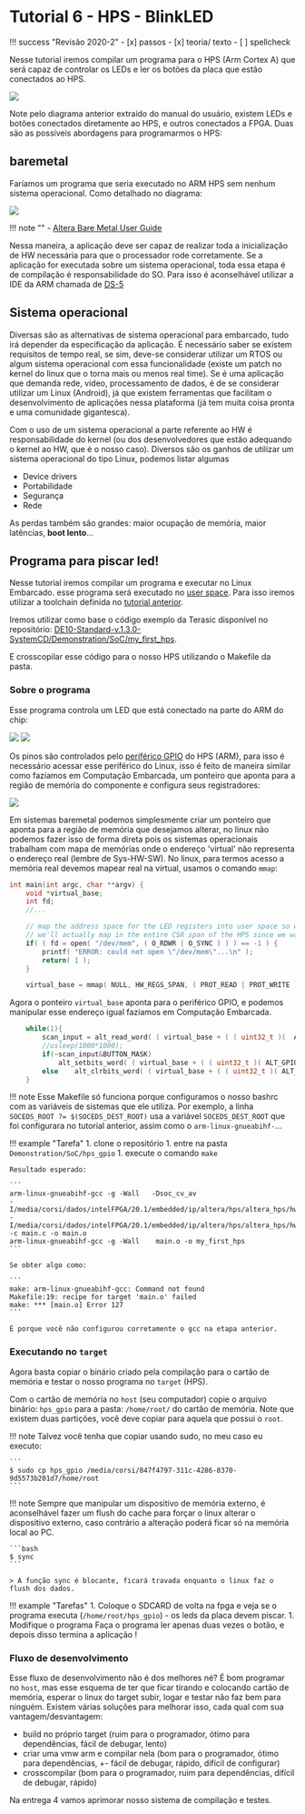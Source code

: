 # Tutorial 6 - HPS - BlinkLED

!!! success "Revisão 2020-2"
    - [x] passos
    - [x] teoria/ texto
    - [ ] spellcheck

Nesse tutorial iremos compilar um programa para o HPS (Arm Cortex A) que será capaz de controlar os LEDs e ler os botões da placa que estão conectados ao HPS.

![](figs/DE10-Standard-blockdiagram.jpg)

Note pelo diagrama anterior extraído do manual do usuário, existem LEDs e botões conectados diretamente ao HPS, e outros conectados a FPGA. Duas são as possíveis abordagens para programarmos o HPS: 

## baremetal

Faríamos um programa que seria executado no ARM HPS sem nenhum sistema operacional. Como detalhado no diagrama:

![](figs/Tutorial-HPS-BlinkLed-baremetal.jpg)

!!! note ""
    - [Altera Bare Metal User Guide](https://www.intel.com/content/www/us/en/programmable/documentation/lro1424280108409.html)

Nessa maneira, a aplicação deve ser capaz de realizar toda a inicialização de HW necessária para que o processador rode corretamente. Se a aplicação for executada sobre um sistema operacional, toda essa etapa é de compilação é responsabilidade do SO. Para isso é aconselhável utilizar a IDE da ARM chamada de [DS-5](https://developer.arm.com/tools-and-software/embedded/legacy-tools/ds-5-development-studio)

## Sistema operacional

Diversas são as alternativas de sistema operacional para embarcado, tudo irá depender da especificação da aplicação. É necessário saber se existem requisitos de tempo real, se sim, deve-se considerar utilizar um RTOS ou algum sistema operacional com essa funcionalidade (existe um patch no kernel do linux que o torna mais ou menos real time). Se é uma aplicação que demanda rede, vídeo, processamento de dados, é de se considerar utilizar um Linux (Android), já que existem ferramentas que facilitam o  desenvolvimento de aplicações nessa plataforma (já tem muita coisa pronta e uma comunidade gigantesca).

Com o uso de um sistema operacional a parte referente ao HW é responsabilidade do kernel (ou dos desenvolvedores que estão adequando o kernel ao HW, que é o nosso caso). Diversos são os ganhos de utilizar um sistema operacional do tipo Linux, podemos listar algumas

- Device drivers 
- Portabilidade
- Segurança
- Rede

 As perdas também são grandes: maior ocupação de memória, maior latências, **boot lento**...

## Programa para piscar led!

Nesse tutorial iremos compilar um programa e executar no Linux Embarcado. esse programa será executado no [user space](http://www.linfo.org/kernel_space.html). Para isso iremos utilizar a toolchain definida no [tutorial anterior](Tutorial-HPS-BuildSystem).

Iremos utilizar como base o código exemplo da Terasic disponível no repositório: [DE10-Standard-v.1.3.0-SystemCD/Demonstration/SoC/my_first_hps](https://github.com/Insper/DE10-Standard-v.1.3.0-SystemCD/tree/master/Demonstration/SoC/my_first_hps).

E crosscopilar esse código para o nosso HPS utilizando o Makefile da pasta.

### Sobre o programa

Esse programa controla um LED que está conectado na parte do ARM do chip:

![](figs/Tutorial-HPS-SoC:io.png)
![](figs/Tutorial-HPS-SoC:io2.png)

Os pinos são controlados pelo [periférico GPIO](https://www.intel.com/content/dam/www/programmable/us/en/pdfs/literature/hb/cyclone-v/cv_54006.pdf) do HPS (ARM), para isso é necessário acessar esse periférico do Linux, isso é feito de maneira similar como fazíamos em Computação Embarcada, um ponteiro que aponta para a região de memória do componente e configura seus registradores:

![](figs/Tutorial-HPS-SoC:gpio.png)

Em sistemas baremetal podemos simplesmente criar um ponteiro que aponta para a região de memória que desejamos alterar, no linux não podemos fazer isso de forma direta pois os sistemas operacionais trabalham com mapa de memórias onde o endereço 'virtual' não representa o endereço real (lembre de Sys-HW-SW). No linux, para termos acesso a memória real devemos mapear real na virtual, usamos o comando `mmap`:

```c
int main(int argc, char **argv) {
 	void *virtual_base; 
    int fd; 
    //...

	// map the address space for the LED registers into user space so we can interact with them.
	// we'll actually map in the entire CSR span of the HPS since we want to access various registers within that span
	if( ( fd = open( "/dev/mem", ( O_RDWR | O_SYNC ) ) ) == -1 ) {
		printf( "ERROR: could not open \"/dev/mem\"...\n" );
		return( 1 );
	}

	virtual_base = mmap( NULL, HW_REGS_SPAN, ( PROT_READ | PROT_WRITE ), MAP_SHARED, fd, HW_REGS_BASE );
```

Agora o ponteiro `virtual_base` aponta para o periférico GPIO, e podemos manipular esse endereço igual fazíamos em Computação Embarcada.

```c
	while(1){
		scan_input = alt_read_word( ( virtual_base + ( ( uint32_t )(  ALT_GPIO1_EXT_PORTA_ADDR ) & ( uint32_t )( HW_REGS_MASK ) ) ) );		
		//usleep(1000*1000);		
		if(~scan_input&BUTTON_MASK)
			alt_setbits_word( ( virtual_base + ( ( uint32_t )( ALT_GPIO1_SWPORTA_DR_ADDR ) & ( uint32_t )( HW_REGS_MASK ) ) ), BIT_LED );
		else    alt_clrbits_word( ( virtual_base + ( ( uint32_t )( ALT_GPIO1_SWPORTA_DR_ADDR ) & ( uint32_t )( HW_REGS_MASK ) ) ), BIT_LED );
	}	
```

!!! note
    Esse Makefile só funciona porque configuramos o nosso bashrc com as variáveis de sistemas que ele utiliza.
    Por exemplo, a linha `SOCEDS_ROOT ?= $(SOCEDS_DEST_ROOT)` usa a variável `SOCEDS_DEST_ROOT` que foi configurara no tutorial anterior, assim como o `arm-linux-gnueabihf-`...

!!! example "Tarefa"
    1. clone o repositório
    1. entre na pasta `Demonstration/SoC/hps_gpio`
    1. execute o comando `make`
    
    Resultado esperado:
    
    ```
    arm-linux-gnueabihf-gcc -g -Wall   -Dsoc_cv_av
    -I/media/corsi/dados/intelFPGA/20.1/embedded/ip/altera/hps/altera_hps/hwlib/include/soc_cv_av
    -I/media/corsi/dados/intelFPGA/20.1/embedded/ip/altera/hps/altera_hps/hwlib/include/
    -c main.c -o main.o
    arm-linux-gnueabihf-gcc -g -Wall    main.o -o my_first_hps 
    ```
    
    Se obter algo como:
    
    ```
    make: arm-linux-gnueabihf-gcc: Command not found
    Makefile:19: recipe for target 'main.o' failed
    make: *** [main.o] Error 127
    ```
    
    É porque você não configurou corretamente o gcc na etapa anterior.

### Executando no `target`

Agora basta  copiar o binário criado pela compilação para o cartão de memória e testar o nosso programa no `target` (HPS).

Com o cartão de memória no `host` (seu computador) copie o arquivo binário: `hps_gpio` para a pasta: `/home/root/` do cartão de memória. Note que existem duas partições, você deve copiar para aquela que possui o `root`.

!!! note
    Talvez você tenha que copiar usando sudo, no meu caso eu executo:
    
    ```
    $ sudo cp hps_gpio /media/corsi/847f4797-311c-4286-8370-9d5573b201d7/home/root 
    ```

!!! note
    Sempre que manipular um dispositivo de memória externo, é aconselhável fazer um flush do cache para forçar o linux alterar o dispositivo externo, caso contrário a alteração poderá ficar só na memória local ao PC.

    ```bash
    $ sync
    ```
    
    > A função sync é blocante, ficará travada enquanto o linux faz o flush dos dados.


!!! example "Tarefas"
    1. Coloque o SDCARD de volta na fpga e veja se o programa executa (`/home/root/hps_gpio`)
       - os leds da placa devem piscar.
    1. Modifique o programa Faça o programa ler apenas duas vezes o botão, e depois disso termina a aplicação !

### Fluxo de desenvolvimento

Esse fluxo de desenvolvimento não é dos melhores né? É bom programar no `host`, mas esse esquema de ter que ficar tirando e colocando cartão de memória, esperar o linux do target subir, logar e testar não faz bem para ninguém. Existem várias soluções para melhorar isso, cada qual com sua vantagem/desvantagem:

- build no próprio target (ruim para o programador, ótimo para dependências, fácil de debugar, lento)
- criar uma vmw arm e compilar nela (bom para o programador, ótimo para dependências, +- fácil de debugar, rápido, difícil de configurar)
- crosscompilar (bom para o programador, ruim para dependências, difícil de debugar, rápido)

Na entrega 4 vamos aprimorar nosso sistema de compilação e testes. 
